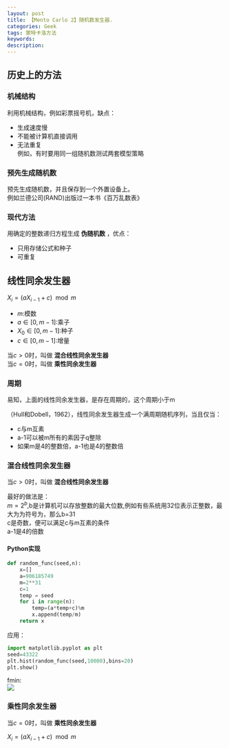 ```yaml
---
layout: post
title: 【Mento Carlo 2】随机数发生器.
categories: Geek
tags: 蒙特卡洛方法
keywords:
description:
---
```


## 历史上的方法

### 机械结构

利用机械结构，例如彩票摇号机，缺点：
- 生成速度慢
- 不能被计算机直接调用
- 无法重复  
例如，有时要用同一组随机数测试两套模型策略  

### 预先生成随机数
预先生成随机数，并且保存到一个外置设备上。  
例如兰德公司(RAND)出版过一本书《百万乱数表》  

### 现代方法

用确定的整数递归方程生成 **伪随机数** ，优点：  
- 只用存储公式和种子
- 可重复

## 线性同余发生器

$X_i=(aX_{i-1}+c)\mod  m$  

- $m$:模数  
- $a\in [0,m-1]$:乘子  
- $X_0\in [0,m-1]$:种子  
- $c\in [0,m-1]$:增量  

当$c>0$时，叫做 **混合线性同余发生器**  
当$c=0$时，叫做 **乘性同余发生器**  

### 周期

易知，上面的线性同余发生器，是存在周期的，这个周期小于m  

（Hull和Dobell，1962），线性同余发生器生成一个满周期随机序列，当且仅当：  
- c与m互素
- a-1可以被m所有的素因子q整除
- 如果m是4的整数倍，a-1也是4的整数倍

### 混合线性同余发生器

当$c>0$时，叫做 **混合线性同余发生器**  

最好的做法是：  
$m=2^b$,b是计算机可以存放整数的最大位数,例如有些系统用32位表示正整数，最大为为符号为，那么b=31  
c是奇数，便可以满足c与m互素的条件  
a-1是4的倍数  

#### Python实现

```py
def random_func(seed,n):
    x=[]
    a=906185749
    m=2**31
    c=1
    temp = seed
    for i in range(n):
        temp=(a*temp+c)%m
        x.append(temp/m)
    return x
```

应用：  
```py
import matplotlib.pyplot as plt
seed=43322
plt.hist(random_func(seed,10000),bins=20)
plt.show()
```

fmin:  
<img src='http://www.guofei.site/public/postimg/randomgenerator1.png'>

### 乘性同余发生器

当$c=0$时，叫做 **乘性同余发生器**  

$X_i=(aX_{i-1}+c)\mod  m$  
